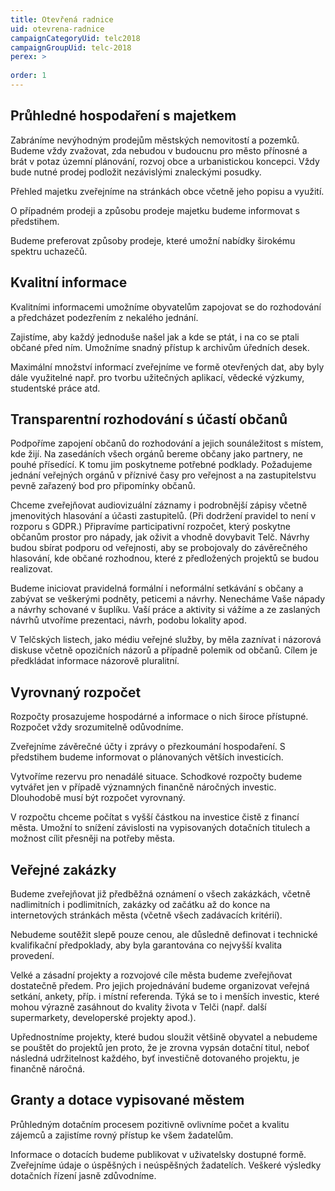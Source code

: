 ```yaml
---
title: Otevřená radnice
uid: otevrena-radnice
campaignCategoryUid: telc2018
campaignGroupUid: telc-2018
perex: >
  
order: 1
---
```


## Průhledné hospodaření s majetkem

Zabráníme nevýhodným prodejům městských nemovitostí a pozemků. Budeme vždy zvažovat, zda nebudou v budoucnu pro město přínosné a brát v potaz územní plánování, rozvoj obce a urbanistickou koncepci. Vždy bude nutné prodej podložit nezávislými znaleckými posudky.

Přehled majetku zveřejníme na stránkách obce včetně jeho popisu a využití.

O případném prodeji a způsobu prodeje majetku budeme informovat s předstihem.

Budeme preferovat způsoby prodeje, které umožní nabídky širokému spektru uchazečů.

## Kvalitní informace

Kvalitními informacemi umožníme obyvatelům zapojovat se do rozhodování a předcházet podezřením z nekalého jednání.

Zajistíme, aby každý jednoduše našel jak a kde se ptát, i na co se ptali občané před ním. Umožníme snadný přístup k archivům úředních desek.

Maximální množství informací zveřejníme ve formě otevřených dat, aby byly dále využitelné např. pro tvorbu užitečných aplikací, vědecké výzkumy, studentské práce atd.

## Transparentní rozhodování s účastí občanů

Podpoříme zapojení občanů do rozhodování a jejich sounáležitost s místem, kde žijí. Na zasedáních všech orgánů bereme občany jako partnery, ne pouhé přísedící. K tomu jim poskytneme potřebné podklady. Požadujeme jednání veřejných orgánů v příznivé časy pro veřejnost a na zastupitelstvu pevně zařazený bod pro připomínky občanů.

Chceme zveřejňovat audiovizuální záznamy i podrobnější zápisy včetně jmenovitých hlasování a účasti zastupitelů. (Při dodržení pravidel to není v rozporu s GDPR.) Připravíme participativní rozpočet, který poskytne občanům prostor pro nápady, jak oživit a vhodně dovybavit Telč. Návrhy budou sbírat podporu od veřejnosti, aby se probojovaly do závěrečného hlasování, kde občané rozhodnou, které z předložených projektů se budou realizovat.

Budeme iniciovat pravidelná formální i neformální setkávání s občany a zabývat se veškerými podněty, peticemi a návrhy. Nenecháme Vaše nápady a návrhy schované v šuplíku. Vaší práce a aktivity si vážíme a ze zaslaných návrhů utvoříme prezentaci, návrh, podobu lokality apod.

V Telčských listech, jako médiu veřejné služby, by měla zaznívat i názorová diskuse včetně opozičních názorů a případně polemik od občanů. Cílem je předkládat informace názorově pluralitní.

## Vyrovnaný rozpočet

Rozpočty prosazujeme hospodárné a informace o nich široce přístupné. Rozpočet vždy srozumitelně odůvodníme.

Zveřejníme závěrečné účty i zprávy o přezkoumání hospodaření. S předstihem budeme informovat o plánovaných větších investicích.

Vytvoříme rezervu pro nenadálé situace. Schodkové rozpočty budeme vytvářet jen v případě významných finančně náročných investic. Dlouhodobě musí být rozpočet vyrovnaný.

V rozpočtu chceme počítat s vyšší částkou na investice čistě z financí města. Umožní to snížení závislosti na vypisovaných dotačních titulech a možnost cílit přesněji na potřeby města.

## Veřejné zakázky

Budeme zveřejňovat již předběžná oznámení o všech zakázkách, včetně nadlimitních i podlimitních, zakázky od začátku až do konce na internetových stránkách města (včetně všech zadávacích kritérií).

Nebudeme soutěžit slepě pouze cenou, ale důsledně definovat i technické kvalifikační předpoklady, aby byla garantována co nejvyšší kvalita provedení.

Velké a zásadní projekty a rozvojové cíle města budeme zveřejňovat dostatečně předem. Pro jejich projednávání budeme organizovat veřejná setkání, ankety, příp. i místní referenda. Týká se to i menších investic, které mohou výrazně zasáhnout do kvality života v Telči (např. další supermarkety, developerské projekty apod.).

Upřednostníme projekty, které budou sloužit většině obyvatel a nebudeme se pouštět do projektů jen proto, že je zrovna vypsán dotační titul, neboť následná udržitelnost každého, byť investičně dotovaného projektu, je finančně náročná.

## Granty a dotace vypisované městem

Průhledným dotačním procesem pozitivně ovlivníme počet a kvalitu zájemců a zajistíme rovný přístup ke všem žadatelům.

Informace o dotacích budeme publikovat v uživatelsky dostupné formě. Zveřejníme údaje o úspěšných i neúspěšných žadatelích. Veškeré výsledky dotačních řízení jasně zdůvodníme.
